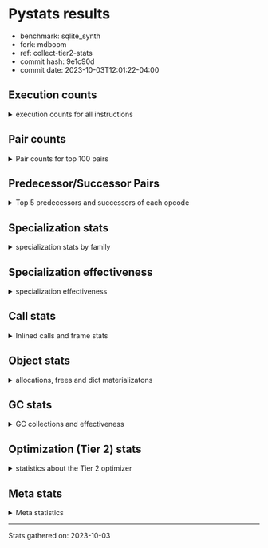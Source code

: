 
# Pystats results

- benchmark: sqlite_synth
- fork: mdboom
- ref: collect-tier2-stats
- commit hash: 9e1c90d
- commit date: 2023-10-03T12:01:22-04:00

## Execution counts

<details>
<summary> execution counts for all instructions </summary>

|Name | Count | Self | Cumulative | Miss ratio | 
|---|---:|---:|---:|---:|
| LOAD_FAST | 19,662,480 | 18.2% | 18.2% |  |
| SWAP | 5,898,240 | 5.5% | 23.6% |  |
| COPY | 5,898,240 | 5.5% | 29.1% |  |
| LOAD_GLOBAL_BUILTIN | 3,933,100 | 3.6% | 32.7% |  |
| LOAD_CONST | 3,933,060 | 3.6% | 36.4% |  |
| STORE_FAST | 3,932,920 | 3.6% | 40.0% |  |
| PUSH_NULL | 3,932,520 | 3.6% | 43.6% |  |
| POP_JUMP_IF_FALSE | 3,932,520 | 3.6% | 47.3% |  |
| LOAD_ATTR_MODULE | 3,932,380 | 3.6% | 50.9% |  |
| STORE_ATTR_INSTANCE_VALUE | 3,932,280 | 3.6% | 54.5% |  |
| LOAD_ATTR_INSTANCE_VALUE | 3,932,280 | 3.6% | 58.2% |  |
| COMPARE_OP_FLOAT | 3,932,160 | 3.6% | 61.8% |  |
| CALL_BUILTIN_O | 3,932,160 | 3.6% | 65.4% |  |
| BINARY_OP_ADD_INT | 3,932,160 | 3.6% | 69.1% |  |
| POP_TOP | 1,966,920 | 1.8% | 70.9% |  |
| LOAD_GLOBAL_MODULE | 1,966,660 | 1.8% | 72.7% |  |
| LOAD_FAST_LOAD_FAST | 1,966,660 | 1.8% | 74.5% |  |
| LOAD_ATTR_METHOD_NO_DICT | 1,966,620 | 1.8% | 76.4% |  |
| FOR_ITER | 1,966,620 | 1.8% | 78.2% |  |
| RESUME_CHECK | 1,966,500 | 1.8% | 80.0% |  |
| INTERPRETER_EXIT | 1,966,320 | 1.8% | 81.8% |  |
| CALL_METHOD_DESCRIPTOR_FAST | 1,966,320 | 1.8% | 83.6% |  |
| JUMP_BACKWARD | 1,966,300 | 1.8% | 85.5% |  |
| ENTER_EXECUTOR | 1,966,300 | 1.8% | 87.3% |  |
| RETURN_CONST | 1,966,140 | 1.8% | 89.1% |  |
| BUILD_LIST | 1,966,140 | 1.8% | 90.9% |  |
| UNPACK_SEQUENCE_TUPLE | 1,966,080 | 1.8% | 92.7% |  |
| STORE_FAST_STORE_FAST | 1,966,080 | 1.8% | 94.5% |  |
| POP_JUMP_IF_NONE | 1,966,080 | 1.8% | 96.4% |  |
| CALL_STR_1 | 1,966,080 | 1.8% | 98.2% |  |
| CALL_LEN | 1,966,080 | 1.8% | 100.0% |  |
| CALL | 720 | 0.0% | 100.0% |  |
| CALL_BUILTIN_FAST | 460 | 0.0% | 100.0% |  |
| LOAD_DEREF | 420 | 0.0% | 100.0% |  |
| LOAD_ATTR | 380 | 0.0% | 100.0% |  |
| RETURN_VALUE | 360 | 0.0% | 100.0% |  |
| FOR_ITER_TUPLE | 320 | 0.0% | 100.0% |  |
| NOP | 280 | 0.0% | 100.0% |  |
| PUSH_EXC_INFO | 240 | 0.0% | 100.0% |  |
| POP_EXCEPT | 240 | 0.0% | 100.0% |  |
| GET_ITER | 240 | 0.0% | 100.0% |  |
| CHECK_EXC_MATCH | 240 | 0.0% | 100.0% |  |
| STORE_ATTR | 180 | 0.0% | 100.0% |  |
| LOAD_GLOBAL | 180 | 0.0% | 100.0% |  |
| SET_FUNCTION_ATTRIBUTE | 120 | 0.0% | 100.0% |  |
| MAKE_FUNCTION | 120 | 0.0% | 100.0% |  |
| MAKE_CELL | 120 | 0.0% | 100.0% |  |
| COPY_FREE_VARS | 120 | 0.0% | 100.0% |  |
| CALL_METHOD_DESCRIPTOR_NOARGS | 120 | 0.0% | 100.0% |  |
| CALL_FUNCTION_EX | 120 | 0.0% | 100.0% |  |
| CALL_BUILTIN_CLASS | 120 | 0.0% | 100.0% |  |
| BUILD_TUPLE | 120 | 0.0% | 100.0% |  |
| BINARY_OP | 100 | 0.0% | 100.0% |  |
| TO_BOOL_BOOL | 60 | 0.0% | 100.0% |  |
| LIST_EXTEND | 60 | 0.0% | 100.0% |  |
| FOR_ITER_RANGE | 60 | 0.0% | 100.0% |  |
| COMPARE_OP_INT | 60 | 0.0% | 100.0% |  |
| CALL_PY_WITH_DEFAULTS | 60 | 0.0% | 100.0% |  |
| CALL_ISINSTANCE | 60 | 0.0% | 100.0% |  |
| CALL_INTRINSIC_1 | 60 | 0.0% | 100.0% |  |
| CALL_BUILTIN_FAST_WITH_KEYWORDS | 60 | 0.0% | 100.0% |  |
| BUILD_MAP | 60 | 0.0% | 100.0% |  |
| BINARY_SUBSCR_TUPLE_INT | 60 | 0.0% | 100.0% |  |
| BINARY_OP_SUBTRACT_FLOAT | 60 | 0.0% | 100.0% |  |
| BINARY_SUBSCR | 20 | 0.0% | 100.0% |  |


</details>

## Pair counts

<details>
<summary> Pair counts for top 100 pairs </summary>

|Pair | Count | Self | Cumulative | 
|---|---:|---:|---:|
| LOAD_ATTR_MODULE PUSH_NULL | 3,932,320 | 3.6% | 3.6% |
| PUSH_NULL LOAD_FAST | 3,932,280 | 3.6% | 7.3% |
| LOAD_GLOBAL_BUILTIN LOAD_FAST | 3,932,280 | 3.6% | 10.9% |
| SWAP STORE_ATTR_INSTANCE_VALUE | 3,932,160 | 3.6% | 14.5% |
| LOAD_FAST COPY | 3,932,160 | 3.6% | 18.2% |
| LOAD_FAST CALL_BUILTIN_O | 3,932,160 | 3.6% | 21.8% |
| COPY LOAD_ATTR_INSTANCE_VALUE | 3,932,160 | 3.6% | 25.5% |
| COMPARE_OP_FLOAT POP_JUMP_IF_FALSE | 3,932,160 | 3.6% | 29.1% |
| BINARY_OP_ADD_INT SWAP | 3,932,160 | 3.6% | 32.7% |
| LOAD_ATTR_METHOD_NO_DICT LOAD_CONST | 1,966,440 | 1.8% | 34.5% |
| LOAD_FAST LOAD_ATTR_METHOD_NO_DICT | 1,966,400 | 1.8% | 36.4% |
| STORE_FAST LOAD_FAST | 1,966,320 | 1.8% | 38.2% |
| LOAD_GLOBAL_MODULE LOAD_ATTR_MODULE | 1,966,280 | 1.8% | 40.0% |
| POP_TOP ENTER_EXECUTOR | 1,966,260 | 1.8% | 41.8% |
| RESUME_CHECK LOAD_FAST | 1,966,200 | 1.8% | 43.6% |
| CALL_METHOD_DESCRIPTOR_FAST POP_TOP | 1,966,200 | 1.8% | 45.4% |
| CACHE RESUME_CHECK | 1,966,200 | 1.8% | 47.3% |
| STORE_FAST LOAD_GLOBAL_MODULE | 1,966,180 | 1.8% | 49.1% |
| STORE_ATTR_INSTANCE_VALUE RETURN_CONST | 1,966,140 | 1.8% | 50.9% |
| RETURN_CONST INTERPRETER_EXIT | 1,966,140 | 1.8% | 52.7% |
| POP_JUMP_IF_FALSE LOAD_FAST | 1,966,140 | 1.8% | 54.5% |
| LOAD_ATTR_INSTANCE_VALUE LOAD_GLOBAL_BUILTIN | 1,966,120 | 1.8% | 56.4% |
| UNPACK_SEQUENCE_TUPLE STORE_FAST_STORE_FAST | 1,966,080 | 1.8% | 58.2% |
| SWAP COPY | 1,966,080 | 1.8% | 60.0% |
| STORE_FAST_STORE_FAST STORE_FAST | 1,966,080 | 1.8% | 61.8% |
| STORE_ATTR_INSTANCE_VALUE LOAD_FAST | 1,966,080 | 1.8% | 63.6% |
| POP_JUMP_IF_NONE LOAD_FAST | 1,966,080 | 1.8% | 65.4% |
| POP_JUMP_IF_FALSE JUMP_BACKWARD | 1,966,080 | 1.8% | 67.3% |
| LOAD_FAST_LOAD_FAST LOAD_GLOBAL_BUILTIN | 1,966,080 | 1.8% | 69.1% |
| LOAD_FAST SWAP | 1,966,080 | 1.8% | 70.9% |
| LOAD_FAST POP_JUMP_IF_NONE | 1,966,080 | 1.8% | 72.7% |
| LOAD_FAST COMPARE_OP_FLOAT | 1,966,080 | 1.8% | 74.5% |
| LOAD_FAST CALL_STR_1 | 1,966,080 | 1.8% | 76.4% |
| LOAD_FAST CALL_LEN | 1,966,080 | 1.8% | 78.2% |
| LOAD_CONST LOAD_FAST_LOAD_FAST | 1,966,080 | 1.8% | 80.0% |
| LOAD_CONST BINARY_OP_ADD_INT | 1,966,080 | 1.8% | 81.8% |
| LOAD_ATTR_INSTANCE_VALUE LOAD_CONST | 1,966,080 | 1.8% | 83.6% |
| JUMP_BACKWARD FOR_ITER | 1,966,080 | 1.8% | 85.4% |
| FOR_ITER UNPACK_SEQUENCE_TUPLE | 1,966,080 | 1.8% | 87.3% |
| COPY COMPARE_OP_FLOAT | 1,966,080 | 1.8% | 89.1% |
| CALL_STR_1 BUILD_LIST | 1,966,080 | 1.8% | 90.9% |
| CALL_LEN BINARY_OP_ADD_INT | 1,966,080 | 1.8% | 92.7% |
| CALL_BUILTIN_O STORE_FAST | 1,966,080 | 1.8% | 94.5% |
| CALL_BUILTIN_O LOAD_FAST | 1,966,080 | 1.8% | 96.4% |
| BUILD_LIST CALL_METHOD_DESCRIPTOR_FAST | 1,966,080 | 1.8% | 98.2% |
| ENTER_EXECUTOR LOAD_ATTR_MODULE | 1,966,020 | 1.8% | 100.0% |
| FOR_ITER FOR_ITER | 480 | 0.0% | 100.0% |
| LOAD_GLOBAL_BUILTIN LOAD_FAST_LOAD_FAST | 460 | 0.0% | 100.0% |
| LOAD_FAST_LOAD_FAST CALL_BUILTIN_FAST | 280 | 0.0% | 100.0% |
| FOR_ITER_TUPLE STORE_FAST | 280 | 0.0% | 100.0% |
| PUSH_EXC_INFO LOAD_GLOBAL_BUILTIN | 240 | 0.0% | 100.0% |
| POP_TOP POP_EXCEPT | 240 | 0.0% | 100.0% |
| POP_TOP LOAD_FAST | 240 | 0.0% | 100.0% |
| POP_JUMP_IF_FALSE POP_TOP | 240 | 0.0% | 100.0% |
| LOAD_GLOBAL_BUILTIN CHECK_EXC_MATCH | 240 | 0.0% | 100.0% |
| CHECK_EXC_MATCH POP_JUMP_IF_FALSE | 240 | 0.0% | 100.0% |
| CALL POP_TOP | 240 | 0.0% | 100.0% |
| STORE_FAST NOP | 220 | 0.0% | 100.0% |
| POP_EXCEPT JUMP_BACKWARD | 220 | 0.0% | 100.0% |
| NOP LOAD_GLOBAL_BUILTIN | 220 | 0.0% | 100.0% |
| LOAD_FAST LOAD_ATTR | 200 | 0.0% | 100.0% |
| JUMP_BACKWARD FOR_ITER_TUPLE | 200 | 0.0% | 100.0% |
| STORE_FAST LOAD_GLOBAL_BUILTIN | 180 | 0.0% | 100.0% |
| RETURN_VALUE INTERPRETER_EXIT | 180 | 0.0% | 100.0% |
| PUSH_NULL CALL | 180 | 0.0% | 100.0% |
| LOAD_CONST CALL_METHOD_DESCRIPTOR_FAST | 160 | 0.0% | 100.0% |
| LOAD_ATTR LOAD_ATTR_METHOD_NO_DICT | 160 | 0.0% | 100.0% |
| LOAD_GLOBAL_MODULE LOAD_ATTR | 140 | 0.0% | 100.0% |
| ENTER_EXECUTOR PUSH_EXC_INFO | 140 | 0.0% | 100.0% |
| RETURN_VALUE RETURN_VALUE | 120 | 0.0% | 100.0% |
| MAKE_FUNCTION SET_FUNCTION_ATTRIBUTE | 120 | 0.0% | 100.0% |
| LOAD_GLOBAL_MODULE CALL | 120 | 0.0% | 100.0% |
| LOAD_GLOBAL LOAD_GLOBAL_MODULE | 120 | 0.0% | 100.0% |
| LOAD_FAST_LOAD_FAST LOAD_FAST | 120 | 0.0% | 100.0% |
| LOAD_FAST RETURN_VALUE | 120 | 0.0% | 100.0% |
| LOAD_FAST LOAD_FAST | 120 | 0.0% | 100.0% |
| LOAD_FAST GET_ITER | 120 | 0.0% | 100.0% |
| LOAD_FAST CALL_BUILTIN_FAST | 120 | 0.0% | 100.0% |
| LOAD_FAST BUILD_TUPLE | 120 | 0.0% | 100.0% |
| LOAD_DEREF PUSH_NULL | 120 | 0.0% | 100.0% |
| LOAD_CONST MAKE_FUNCTION | 120 | 0.0% | 100.0% |
| LOAD_CONST LOAD_FAST | 120 | 0.0% | 100.0% |
| LOAD_CONST LOAD_CONST | 120 | 0.0% | 100.0% |
| GET_ITER FOR_ITER_TUPLE | 120 | 0.0% | 100.0% |
| COPY_FREE_VARS RESUME_CHECK | 120 | 0.0% | 100.0% |
| CALL_BUILTIN_FAST STORE_FAST | 120 | 0.0% | 100.0% |
| CALL_BUILTIN_FAST POP_TOP | 120 | 0.0% | 100.0% |
| CALL STORE_FAST | 120 | 0.0% | 100.0% |
| CALL CALL | 120 | 0.0% | 100.0% |
| BUILD_TUPLE LOAD_CONST | 120 | 0.0% | 100.0% |
| RESUME_CHECK LOAD_GLOBAL_MODULE | 100 | 0.0% | 100.0% |
| LOAD_FAST STORE_ATTR | 100 | 0.0% | 100.0% |
| LOAD_CONST CALL | 100 | 0.0% | 100.0% |
| CALL_BUILTIN_FAST PUSH_EXC_INFO | 100 | 0.0% | 100.0% |
| LOAD_FAST STORE_ATTR_INSTANCE_VALUE | 80 | 0.0% | 100.0% |
| LOAD_FAST LOAD_ATTR_INSTANCE_VALUE | 80 | 0.0% | 100.0% |
| LOAD_CONST LOAD_GLOBAL_MODULE | 80 | 0.0% | 100.0% |
| LOAD_ATTR_METHOD_NO_DICT CALL_METHOD_DESCRIPTOR_NOARGS | 80 | 0.0% | 100.0% |
| LOAD_ATTR PUSH_NULL | 80 | 0.0% | 100.0% |
| LOAD_ATTR LOAD_ATTR_MODULE | 80 | 0.0% | 100.0% |


</details>

## Predecessor/Successor Pairs

<details>
<summary> Top 5 predecessors and successors of each opcode </summary>

### CACHE

<details>
<summary> Successors and predecessors for CACHE </summary>

|Predecessors | Count | Percentage | 
|---|---:|---:|

|Successors | Count | Percentage | 
|---|---:|---:|
| RESUME_CHECK | 1,966,200 | 100.0% |
| MAKE_CELL | 60 | 0.0% |
| COPY_FREE_VARS | 60 | 0.0% |


</details>

### BINARY_SUBSCR

<details>
<summary> Successors and predecessors for BINARY_SUBSCR </summary>

|Predecessors | Count | Percentage | 
|---|---:|---:|
| LOAD_CONST | 20 | 100.0% |

|Successors | Count | Percentage | 
|---|---:|---:|
| BINARY_SUBSCR_TUPLE_INT | 20 | 100.0% |


</details>

### CHECK_EXC_MATCH

<details>
<summary> Successors and predecessors for CHECK_EXC_MATCH </summary>

|Predecessors | Count | Percentage | 
|---|---:|---:|
| LOAD_GLOBAL_BUILTIN | 240 | 100.0% |

|Successors | Count | Percentage | 
|---|---:|---:|
| POP_JUMP_IF_FALSE | 240 | 100.0% |


</details>

### GET_ITER

<details>
<summary> Successors and predecessors for GET_ITER </summary>

|Predecessors | Count | Percentage | 
|---|---:|---:|
| LOAD_FAST | 120 | 50.0% |
| CALL_METHOD_DESCRIPTOR_FAST | 60 | 25.0% |
| CALL_BUILTIN_CLASS | 60 | 25.0% |

|Successors | Count | Percentage | 
|---|---:|---:|
| FOR_ITER_TUPLE | 120 | 50.0% |
| FOR_ITER_RANGE | 60 | 25.0% |
| FOR_ITER | 60 | 25.0% |


</details>

### INTERPRETER_EXIT

<details>
<summary> Successors and predecessors for INTERPRETER_EXIT </summary>

|Predecessors | Count | Percentage | 
|---|---:|---:|
| RETURN_CONST | 1,966,140 | 100.0% |
| RETURN_VALUE | 180 | 0.0% |

|Successors | Count | Percentage | 
|---|---:|---:|


</details>

### MAKE_FUNCTION

<details>
<summary> Successors and predecessors for MAKE_FUNCTION </summary>

|Predecessors | Count | Percentage | 
|---|---:|---:|
| LOAD_CONST | 120 | 100.0% |

|Successors | Count | Percentage | 
|---|---:|---:|
| SET_FUNCTION_ATTRIBUTE | 120 | 100.0% |


</details>

### NOP

<details>
<summary> Successors and predecessors for NOP </summary>

|Predecessors | Count | Percentage | 
|---|---:|---:|
| STORE_FAST | 220 | 78.6% |
| POP_TOP | 60 | 21.4% |

|Successors | Count | Percentage | 
|---|---:|---:|
| LOAD_GLOBAL_BUILTIN | 220 | 78.6% |
| LOAD_DEREF | 60 | 21.4% |


</details>

### POP_EXCEPT

<details>
<summary> Successors and predecessors for POP_EXCEPT </summary>

|Predecessors | Count | Percentage | 
|---|---:|---:|
| POP_TOP | 240 | 100.0% |

|Successors | Count | Percentage | 
|---|---:|---:|
| JUMP_BACKWARD | 220 | 91.7% |
| ENTER_EXECUTOR | 20 | 8.3% |


</details>

### POP_TOP

<details>
<summary> Successors and predecessors for POP_TOP </summary>

|Predecessors | Count | Percentage | 
|---|---:|---:|
| CALL_METHOD_DESCRIPTOR_FAST | 1,966,200 | 100.0% |
| POP_JUMP_IF_FALSE | 240 | 0.0% |
| CALL | 240 | 0.0% |
| CALL_BUILTIN_FAST | 120 | 0.0% |
| CALL_METHOD_DESCRIPTOR_NOARGS | 60 | 0.0% |

|Successors | Count | Percentage | 
|---|---:|---:|
| ENTER_EXECUTOR | 1,966,260 | 100.0% |
| POP_EXCEPT | 240 | 0.0% |
| LOAD_FAST | 240 | 0.0% |
| NOP | 60 | 0.0% |
| LOAD_GLOBAL_MODULE | 40 | 0.0% |


</details>

### PUSH_EXC_INFO

<details>
<summary> Successors and predecessors for PUSH_EXC_INFO </summary>

|Predecessors | Count | Percentage | 
|---|---:|---:|
| ENTER_EXECUTOR | 140 | 58.3% |
| CALL_BUILTIN_FAST | 100 | 41.7% |

|Successors | Count | Percentage | 
|---|---:|---:|
| LOAD_GLOBAL_BUILTIN | 240 | 100.0% |


</details>

### PUSH_NULL

<details>
<summary> Successors and predecessors for PUSH_NULL </summary>

|Predecessors | Count | Percentage | 
|---|---:|---:|
| LOAD_ATTR_MODULE | 3,932,320 | 100.0% |
| LOAD_DEREF | 120 | 0.0% |
| LOAD_ATTR | 80 | 0.0% |

|Successors | Count | Percentage | 
|---|---:|---:|
| LOAD_FAST | 3,932,280 | 100.0% |
| CALL | 180 | 0.0% |
| LOAD_CONST | 60 | 0.0% |


</details>

### RETURN_VALUE

<details>
<summary> Successors and predecessors for RETURN_VALUE </summary>

|Predecessors | Count | Percentage | 
|---|---:|---:|
| RETURN_VALUE | 120 | 33.3% |
| LOAD_FAST | 120 | 33.3% |
| BINARY_OP_SUBTRACT_FLOAT | 60 | 16.7% |
| BINARY_OP | 60 | 16.7% |

|Successors | Count | Percentage | 
|---|---:|---:|
| INTERPRETER_EXIT | 180 | 50.0% |
| RETURN_VALUE | 120 | 33.3% |
| LOAD_GLOBAL | 40 | 11.1% |
| LOAD_GLOBAL_MODULE | 20 | 5.6% |


</details>

### BINARY_OP

<details>
<summary> Successors and predecessors for BINARY_OP </summary>

|Predecessors | Count | Percentage | 
|---|---:|---:|
| CALL_BUILTIN_CLASS | 60 | 60.0% |
| LOAD_FAST | 20 | 20.0% |
| BINARY_OP | 20 | 20.0% |

|Successors | Count | Percentage | 
|---|---:|---:|
| RETURN_VALUE | 60 | 60.0% |
| BINARY_OP_SUBTRACT_FLOAT | 20 | 20.0% |
| BINARY_OP | 20 | 20.0% |


</details>

### BUILD_LIST

<details>
<summary> Successors and predecessors for BUILD_LIST </summary>

|Predecessors | Count | Percentage | 
|---|---:|---:|
| CALL_STR_1 | 1,966,080 | 100.0% |
| LOAD_FAST | 60 | 0.0% |

|Successors | Count | Percentage | 
|---|---:|---:|
| CALL_METHOD_DESCRIPTOR_FAST | 1,966,080 | 100.0% |
| LOAD_DEREF | 60 | 0.0% |


</details>

### BUILD_MAP

<details>
<summary> Successors and predecessors for BUILD_MAP </summary>

|Predecessors | Count | Percentage | 
|---|---:|---:|
| LOAD_FAST_LOAD_FAST | 60 | 100.0% |

|Successors | Count | Percentage | 
|---|---:|---:|
| CALL_BUILTIN_FAST | 60 | 100.0% |


</details>

### BUILD_TUPLE

<details>
<summary> Successors and predecessors for BUILD_TUPLE </summary>

|Predecessors | Count | Percentage | 
|---|---:|---:|
| LOAD_FAST | 120 | 100.0% |

|Successors | Count | Percentage | 
|---|---:|---:|
| LOAD_CONST | 120 | 100.0% |


</details>

### CALL

<details>
<summary> Successors and predecessors for CALL </summary>

|Predecessors | Count | Percentage | 
|---|---:|---:|
| PUSH_NULL | 180 | 25.0% |
| LOAD_GLOBAL_MODULE | 120 | 16.7% |
| CALL | 120 | 16.7% |
| LOAD_CONST | 100 | 13.9% |
| LOAD_ATTR_MODULE | 60 | 8.3% |

|Successors | Count | Percentage | 
|---|---:|---:|
| POP_TOP | 240 | 33.3% |
| STORE_FAST | 120 | 16.7% |
| CALL | 120 | 16.7% |
| CALL_METHOD_DESCRIPTOR_FAST | 80 | 11.1% |
| LOAD_FAST | 60 | 8.3% |


</details>

### CALL_FUNCTION_EX

<details>
<summary> Successors and predecessors for CALL_FUNCTION_EX </summary>

|Predecessors | Count | Percentage | 
|---|---:|---:|
| LOAD_FAST | 60 | 50.0% |
| CALL_INTRINSIC_1 | 60 | 50.0% |

|Successors | Count | Percentage | 
|---|---:|---:|
| RESUME_CHECK | 60 | 50.0% |
| COPY_FREE_VARS | 60 | 50.0% |


</details>

### CALL_INTRINSIC_1

<details>
<summary> Successors and predecessors for CALL_INTRINSIC_1 </summary>

|Predecessors | Count | Percentage | 
|---|---:|---:|
| LIST_EXTEND | 60 | 100.0% |

|Successors | Count | Percentage | 
|---|---:|---:|
| CALL_FUNCTION_EX | 60 | 100.0% |


</details>

### COPY

<details>
<summary> Successors and predecessors for COPY </summary>

|Predecessors | Count | Percentage | 
|---|---:|---:|
| LOAD_FAST | 3,932,160 | 66.7% |
| SWAP | 1,966,080 | 33.3% |

|Successors | Count | Percentage | 
|---|---:|---:|
| LOAD_ATTR_INSTANCE_VALUE | 3,932,160 | 66.7% |
| COMPARE_OP_FLOAT | 1,966,080 | 33.3% |


</details>

### COPY_FREE_VARS

<details>
<summary> Successors and predecessors for COPY_FREE_VARS </summary>

|Predecessors | Count | Percentage | 
|---|---:|---:|
| CALL_FUNCTION_EX | 60 | 50.0% |
| CACHE | 60 | 50.0% |

|Successors | Count | Percentage | 
|---|---:|---:|
| RESUME_CHECK | 120 | 100.0% |


</details>

### ENTER_EXECUTOR

<details>
<summary> Successors and predecessors for ENTER_EXECUTOR </summary>

|Predecessors | Count | Percentage | 
|---|---:|---:|
| POP_TOP | 1,966,260 | 100.0% |
| POP_EXCEPT | 20 | 0.0% |
| JUMP_BACKWARD | 20 | 0.0% |

|Successors | Count | Percentage | 
|---|---:|---:|
| LOAD_ATTR_MODULE | 1,966,020 | 100.0% |
| PUSH_EXC_INFO | 140 | 0.0% |
| LOAD_FAST | 80 | 0.0% |
| LOAD_FAST_LOAD_FAST | 60 | 0.0% |


</details>

### FOR_ITER

<details>
<summary> Successors and predecessors for FOR_ITER </summary>

|Predecessors | Count | Percentage | 
|---|---:|---:|
| JUMP_BACKWARD | 1,966,080 | 100.0% |
| FOR_ITER | 480 | 0.0% |
| GET_ITER | 60 | 0.0% |

|Successors | Count | Percentage | 
|---|---:|---:|
| UNPACK_SEQUENCE_TUPLE | 1,966,080 | 100.0% |
| FOR_ITER | 480 | 0.0% |
| LOAD_FAST | 60 | 0.0% |


</details>

### JUMP_BACKWARD

<details>
<summary> Successors and predecessors for JUMP_BACKWARD </summary>

|Predecessors | Count | Percentage | 
|---|---:|---:|
| POP_JUMP_IF_FALSE | 1,966,080 | 100.0% |
| POP_EXCEPT | 220 | 0.0% |

|Successors | Count | Percentage | 
|---|---:|---:|
| FOR_ITER | 1,966,080 | 100.0% |
| FOR_ITER_TUPLE | 200 | 0.0% |
| ENTER_EXECUTOR | 20 | 0.0% |


</details>

### LIST_EXTEND

<details>
<summary> Successors and predecessors for LIST_EXTEND </summary>

|Predecessors | Count | Percentage | 
|---|---:|---:|
| LOAD_DEREF | 60 | 100.0% |

|Successors | Count | Percentage | 
|---|---:|---:|
| CALL_INTRINSIC_1 | 60 | 100.0% |


</details>

### LOAD_ATTR

<details>
<summary> Successors and predecessors for LOAD_ATTR </summary>

|Predecessors | Count | Percentage | 
|---|---:|---:|
| LOAD_FAST | 200 | 52.6% |
| LOAD_GLOBAL_MODULE | 140 | 36.8% |
| LOAD_GLOBAL | 20 | 5.3% |
| LOAD_ATTR | 20 | 5.3% |

|Successors | Count | Percentage | 
|---|---:|---:|
| LOAD_ATTR_METHOD_NO_DICT | 160 | 42.1% |
| PUSH_NULL | 80 | 21.1% |
| LOAD_ATTR_MODULE | 80 | 21.1% |
| LOAD_ATTR_INSTANCE_VALUE | 40 | 10.5% |
| LOAD_ATTR | 20 | 5.3% |


</details>

### LOAD_CONST

<details>
<summary> Successors and predecessors for LOAD_CONST </summary>

|Predecessors | Count | Percentage | 
|---|---:|---:|
| LOAD_ATTR_METHOD_NO_DICT | 1,966,440 | 50.0% |
| LOAD_ATTR_INSTANCE_VALUE | 1,966,080 | 50.0% |
| LOAD_CONST | 120 | 0.0% |
| BUILD_TUPLE | 120 | 0.0% |
| STORE_ATTR_INSTANCE_VALUE | 60 | 0.0% |

|Successors | Count | Percentage | 
|---|---:|---:|
| LOAD_FAST_LOAD_FAST | 1,966,080 | 50.0% |
| BINARY_OP_ADD_INT | 1,966,080 | 50.0% |
| CALL_METHOD_DESCRIPTOR_FAST | 160 | 0.0% |
| MAKE_FUNCTION | 120 | 0.0% |
| LOAD_FAST | 120 | 0.0% |


</details>

### LOAD_DEREF

<details>
<summary> Successors and predecessors for LOAD_DEREF </summary>

|Predecessors | Count | Percentage | 
|---|---:|---:|
| RESUME_CHECK | 60 | 14.3% |
| POP_JUMP_IF_FALSE | 60 | 14.3% |
| NOP | 60 | 14.3% |
| LOAD_GLOBAL_BUILTIN | 60 | 14.3% |
| LOAD_FAST | 60 | 14.3% |

|Successors | Count | Percentage | 
|---|---:|---:|
| PUSH_NULL | 120 | 28.6% |
| LOAD_GLOBAL_MODULE | 60 | 14.3% |
| LOAD_GLOBAL_BUILTIN | 60 | 14.3% |
| LOAD_DEREF | 60 | 14.3% |
| LOAD_CONST | 60 | 14.3% |


</details>

### LOAD_FAST

<details>
<summary> Successors and predecessors for LOAD_FAST </summary>

|Predecessors | Count | Percentage | 
|---|---:|---:|
| PUSH_NULL | 3,932,280 | 20.0% |
| LOAD_GLOBAL_BUILTIN | 3,932,280 | 20.0% |
| STORE_FAST | 1,966,320 | 10.0% |
| RESUME_CHECK | 1,966,200 | 10.0% |
| POP_JUMP_IF_FALSE | 1,966,140 | 10.0% |

|Successors | Count | Percentage | 
|---|---:|---:|
| COPY | 3,932,160 | 20.0% |
| CALL_BUILTIN_O | 3,932,160 | 20.0% |
| LOAD_ATTR_METHOD_NO_DICT | 1,966,400 | 10.0% |
| SWAP | 1,966,080 | 10.0% |
| POP_JUMP_IF_NONE | 1,966,080 | 10.0% |


</details>

### LOAD_FAST_LOAD_FAST

<details>
<summary> Successors and predecessors for LOAD_FAST_LOAD_FAST </summary>

|Predecessors | Count | Percentage | 
|---|---:|---:|
| LOAD_CONST | 1,966,080 | 100.0% |
| LOAD_GLOBAL_BUILTIN | 460 | 0.0% |
| LOAD_GLOBAL_MODULE | 60 | 0.0% |
| ENTER_EXECUTOR | 60 | 0.0% |

|Successors | Count | Percentage | 
|---|---:|---:|
| LOAD_GLOBAL_BUILTIN | 1,966,080 | 100.0% |
| CALL_BUILTIN_FAST | 280 | 0.0% |
| LOAD_FAST | 120 | 0.0% |
| STORE_ATTR | 60 | 0.0% |
| CALL_PY_WITH_DEFAULTS | 60 | 0.0% |


</details>

### LOAD_GLOBAL

<details>
<summary> Successors and predecessors for LOAD_GLOBAL </summary>

|Predecessors | Count | Percentage | 
|---|---:|---:|
| RETURN_VALUE | 40 | 22.2% |
| POP_TOP | 40 | 22.2% |
| LOAD_CONST | 40 | 22.2% |
| STORE_FAST | 20 | 11.1% |
| RESUME_CHECK | 20 | 11.1% |

|Successors | Count | Percentage | 
|---|---:|---:|
| LOAD_GLOBAL_MODULE | 120 | 66.7% |
| LOAD_GLOBAL_BUILTIN | 40 | 22.2% |
| LOAD_ATTR | 20 | 11.1% |


</details>

### MAKE_CELL

<details>
<summary> Successors and predecessors for MAKE_CELL </summary>

|Predecessors | Count | Percentage | 
|---|---:|---:|
| MAKE_CELL | 60 | 50.0% |
| CACHE | 60 | 50.0% |

|Successors | Count | Percentage | 
|---|---:|---:|
| RESUME_CHECK | 60 | 50.0% |
| MAKE_CELL | 60 | 50.0% |


</details>

### POP_JUMP_IF_FALSE

<details>
<summary> Successors and predecessors for POP_JUMP_IF_FALSE </summary>

|Predecessors | Count | Percentage | 
|---|---:|---:|
| COMPARE_OP_FLOAT | 3,932,160 | 100.0% |
| CHECK_EXC_MATCH | 240 | 0.0% |
| TO_BOOL_BOOL | 60 | 0.0% |
| COMPARE_OP_INT | 60 | 0.0% |

|Successors | Count | Percentage | 
|---|---:|---:|
| LOAD_FAST | 1,966,140 | 50.0% |
| JUMP_BACKWARD | 1,966,080 | 50.0% |
| POP_TOP | 240 | 0.0% |
| LOAD_DEREF | 60 | 0.0% |


</details>

### POP_JUMP_IF_NONE

<details>
<summary> Successors and predecessors for POP_JUMP_IF_NONE </summary>

|Predecessors | Count | Percentage | 
|---|---:|---:|
| LOAD_FAST | 1,966,080 | 100.0% |

|Successors | Count | Percentage | 
|---|---:|---:|
| LOAD_FAST | 1,966,080 | 100.0% |


</details>

### RETURN_CONST

<details>
<summary> Successors and predecessors for RETURN_CONST </summary>

|Predecessors | Count | Percentage | 
|---|---:|---:|
| STORE_ATTR_INSTANCE_VALUE | 1,966,140 | 100.0% |

|Successors | Count | Percentage | 
|---|---:|---:|
| INTERPRETER_EXIT | 1,966,140 | 100.0% |


</details>

### SET_FUNCTION_ATTRIBUTE

<details>
<summary> Successors and predecessors for SET_FUNCTION_ATTRIBUTE </summary>

|Predecessors | Count | Percentage | 
|---|---:|---:|
| MAKE_FUNCTION | 120 | 100.0% |

|Successors | Count | Percentage | 
|---|---:|---:|
| STORE_FAST | 60 | 50.0% |
| LOAD_FAST | 60 | 50.0% |


</details>

### STORE_ATTR

<details>
<summary> Successors and predecessors for STORE_ATTR </summary>

|Predecessors | Count | Percentage | 
|---|---:|---:|
| LOAD_FAST | 100 | 55.6% |
| LOAD_FAST_LOAD_FAST | 60 | 33.3% |
| STORE_ATTR | 20 | 11.1% |

|Successors | Count | Percentage | 
|---|---:|---:|
| LOAD_GLOBAL_MODULE | 60 | 33.3% |
| LOAD_FAST | 60 | 33.3% |
| STORE_ATTR_INSTANCE_VALUE | 40 | 22.2% |
| STORE_ATTR | 20 | 11.1% |


</details>

### STORE_FAST

<details>
<summary> Successors and predecessors for STORE_FAST </summary>

|Predecessors | Count | Percentage | 
|---|---:|---:|
| STORE_FAST_STORE_FAST | 1,966,080 | 50.0% |
| CALL_BUILTIN_O | 1,966,080 | 50.0% |
| FOR_ITER_TUPLE | 280 | 0.0% |
| CALL_BUILTIN_FAST | 120 | 0.0% |
| CALL | 120 | 0.0% |

|Successors | Count | Percentage | 
|---|---:|---:|
| LOAD_FAST | 1,966,320 | 50.0% |
| LOAD_GLOBAL_MODULE | 1,966,180 | 50.0% |
| NOP | 220 | 0.0% |
| LOAD_GLOBAL_BUILTIN | 180 | 0.0% |
| LOAD_GLOBAL | 20 | 0.0% |


</details>

### STORE_FAST_STORE_FAST

<details>
<summary> Successors and predecessors for STORE_FAST_STORE_FAST </summary>

|Predecessors | Count | Percentage | 
|---|---:|---:|
| UNPACK_SEQUENCE_TUPLE | 1,966,080 | 100.0% |

|Successors | Count | Percentage | 
|---|---:|---:|
| STORE_FAST | 1,966,080 | 100.0% |


</details>

### SWAP

<details>
<summary> Successors and predecessors for SWAP </summary>

|Predecessors | Count | Percentage | 
|---|---:|---:|
| BINARY_OP_ADD_INT | 3,932,160 | 66.7% |
| LOAD_FAST | 1,966,080 | 33.3% |

|Successors | Count | Percentage | 
|---|---:|---:|
| STORE_ATTR_INSTANCE_VALUE | 3,932,160 | 66.7% |
| COPY | 1,966,080 | 33.3% |


</details>

### BINARY_OP_ADD_INT

<details>
<summary> Successors and predecessors for BINARY_OP_ADD_INT </summary>

|Predecessors | Count | Percentage | 
|---|---:|---:|
| LOAD_CONST | 1,966,080 | 50.0% |
| CALL_LEN | 1,966,080 | 50.0% |

|Successors | Count | Percentage | 
|---|---:|---:|
| SWAP | 3,932,160 | 100.0% |


</details>

### BINARY_OP_SUBTRACT_FLOAT

<details>
<summary> Successors and predecessors for BINARY_OP_SUBTRACT_FLOAT </summary>

|Predecessors | Count | Percentage | 
|---|---:|---:|
| LOAD_FAST | 40 | 66.7% |
| BINARY_OP | 20 | 33.3% |

|Successors | Count | Percentage | 
|---|---:|---:|
| RETURN_VALUE | 60 | 100.0% |


</details>

### BINARY_SUBSCR_TUPLE_INT

<details>
<summary> Successors and predecessors for BINARY_SUBSCR_TUPLE_INT </summary>

|Predecessors | Count | Percentage | 
|---|---:|---:|
| LOAD_CONST | 40 | 66.7% |
| BINARY_SUBSCR | 20 | 33.3% |

|Successors | Count | Percentage | 
|---|---:|---:|
| POP_TOP | 60 | 100.0% |


</details>

### CALL_BUILTIN_CLASS

<details>
<summary> Successors and predecessors for CALL_BUILTIN_CLASS </summary>

|Predecessors | Count | Percentage | 
|---|---:|---:|
| LOAD_FAST | 40 | 33.3% |
| LOAD_ATTR_INSTANCE_VALUE | 40 | 33.3% |
| CALL | 40 | 33.3% |

|Successors | Count | Percentage | 
|---|---:|---:|
| GET_ITER | 60 | 50.0% |
| BINARY_OP | 60 | 50.0% |


</details>

### CALL_BUILTIN_FAST

<details>
<summary> Successors and predecessors for CALL_BUILTIN_FAST </summary>

|Predecessors | Count | Percentage | 
|---|---:|---:|
| LOAD_FAST_LOAD_FAST | 280 | 60.9% |
| LOAD_FAST | 120 | 26.1% |
| BUILD_MAP | 60 | 13.0% |

|Successors | Count | Percentage | 
|---|---:|---:|
| STORE_FAST | 120 | 26.1% |
| POP_TOP | 120 | 26.1% |
| PUSH_EXC_INFO | 100 | 21.7% |
| LOAD_ATTR_METHOD_NO_DICT | 60 | 13.0% |
| CALL | 60 | 13.0% |


</details>

### CALL_BUILTIN_FAST_WITH_KEYWORDS

<details>
<summary> Successors and predecessors for CALL_BUILTIN_FAST_WITH_KEYWORDS </summary>

|Predecessors | Count | Percentage | 
|---|---:|---:|
| LOAD_CONST | 40 | 66.7% |
| CALL | 20 | 33.3% |

|Successors | Count | Percentage | 
|---|---:|---:|
| STORE_FAST | 60 | 100.0% |


</details>

### CALL_BUILTIN_O

<details>
<summary> Successors and predecessors for CALL_BUILTIN_O </summary>

|Predecessors | Count | Percentage | 
|---|---:|---:|
| LOAD_FAST | 3,932,160 | 100.0% |

|Successors | Count | Percentage | 
|---|---:|---:|
| STORE_FAST | 1,966,080 | 50.0% |
| LOAD_FAST | 1,966,080 | 50.0% |


</details>

### CALL_ISINSTANCE

<details>
<summary> Successors and predecessors for CALL_ISINSTANCE </summary>

|Predecessors | Count | Percentage | 
|---|---:|---:|
| LOAD_GLOBAL_BUILTIN | 60 | 100.0% |

|Successors | Count | Percentage | 
|---|---:|---:|
| TO_BOOL_BOOL | 60 | 100.0% |


</details>

### CALL_LEN

<details>
<summary> Successors and predecessors for CALL_LEN </summary>

|Predecessors | Count | Percentage | 
|---|---:|---:|
| LOAD_FAST | 1,966,080 | 100.0% |

|Successors | Count | Percentage | 
|---|---:|---:|
| BINARY_OP_ADD_INT | 1,966,080 | 100.0% |


</details>

### CALL_METHOD_DESCRIPTOR_FAST

<details>
<summary> Successors and predecessors for CALL_METHOD_DESCRIPTOR_FAST </summary>

|Predecessors | Count | Percentage | 
|---|---:|---:|
| BUILD_LIST | 1,966,080 | 100.0% |
| LOAD_CONST | 160 | 0.0% |
| CALL | 80 | 0.0% |

|Successors | Count | Percentage | 
|---|---:|---:|
| POP_TOP | 1,966,200 | 100.0% |
| STORE_FAST | 60 | 0.0% |
| GET_ITER | 60 | 0.0% |


</details>

### CALL_METHOD_DESCRIPTOR_NOARGS

<details>
<summary> Successors and predecessors for CALL_METHOD_DESCRIPTOR_NOARGS </summary>

|Predecessors | Count | Percentage | 
|---|---:|---:|
| LOAD_ATTR_METHOD_NO_DICT | 80 | 66.7% |
| CALL | 40 | 33.3% |

|Successors | Count | Percentage | 
|---|---:|---:|
| POP_TOP | 60 | 50.0% |
| LOAD_CONST | 60 | 50.0% |


</details>

### CALL_PY_WITH_DEFAULTS

<details>
<summary> Successors and predecessors for CALL_PY_WITH_DEFAULTS </summary>

|Predecessors | Count | Percentage | 
|---|---:|---:|
| LOAD_FAST_LOAD_FAST | 60 | 100.0% |

|Successors | Count | Percentage | 
|---|---:|---:|
| RESUME_CHECK | 60 | 100.0% |


</details>

### CALL_STR_1

<details>
<summary> Successors and predecessors for CALL_STR_1 </summary>

|Predecessors | Count | Percentage | 
|---|---:|---:|
| LOAD_FAST | 1,966,080 | 100.0% |

|Successors | Count | Percentage | 
|---|---:|---:|
| BUILD_LIST | 1,966,080 | 100.0% |


</details>

### COMPARE_OP_FLOAT

<details>
<summary> Successors and predecessors for COMPARE_OP_FLOAT </summary>

|Predecessors | Count | Percentage | 
|---|---:|---:|
| LOAD_FAST | 1,966,080 | 50.0% |
| COPY | 1,966,080 | 50.0% |

|Successors | Count | Percentage | 
|---|---:|---:|
| POP_JUMP_IF_FALSE | 3,932,160 | 100.0% |


</details>

### COMPARE_OP_INT

<details>
<summary> Successors and predecessors for COMPARE_OP_INT </summary>

|Predecessors | Count | Percentage | 
|---|---:|---:|
| LOAD_CONST | 60 | 100.0% |

|Successors | Count | Percentage | 
|---|---:|---:|
| POP_JUMP_IF_FALSE | 60 | 100.0% |


</details>

### FOR_ITER_RANGE

<details>
<summary> Successors and predecessors for FOR_ITER_RANGE </summary>

|Predecessors | Count | Percentage | 
|---|---:|---:|
| GET_ITER | 60 | 100.0% |

|Successors | Count | Percentage | 
|---|---:|---:|
| STORE_FAST | 60 | 100.0% |


</details>

### FOR_ITER_TUPLE

<details>
<summary> Successors and predecessors for FOR_ITER_TUPLE </summary>

|Predecessors | Count | Percentage | 
|---|---:|---:|
| JUMP_BACKWARD | 200 | 62.5% |
| GET_ITER | 120 | 37.5% |

|Successors | Count | Percentage | 
|---|---:|---:|
| STORE_FAST | 280 | 87.5% |
| LOAD_FAST | 40 | 12.5% |


</details>

### LOAD_ATTR_INSTANCE_VALUE

<details>
<summary> Successors and predecessors for LOAD_ATTR_INSTANCE_VALUE </summary>

|Predecessors | Count | Percentage | 
|---|---:|---:|
| COPY | 3,932,160 | 100.0% |
| LOAD_FAST | 80 | 0.0% |
| LOAD_ATTR | 40 | 0.0% |

|Successors | Count | Percentage | 
|---|---:|---:|
| LOAD_GLOBAL_BUILTIN | 1,966,120 | 50.0% |
| LOAD_CONST | 1,966,080 | 50.0% |
| CALL_BUILTIN_CLASS | 40 | 0.0% |
| LOAD_GLOBAL | 20 | 0.0% |
| CALL | 20 | 0.0% |


</details>

### LOAD_ATTR_METHOD_NO_DICT

<details>
<summary> Successors and predecessors for LOAD_ATTR_METHOD_NO_DICT </summary>

|Predecessors | Count | Percentage | 
|---|---:|---:|
| LOAD_FAST | 1,966,400 | 100.0% |
| LOAD_ATTR | 160 | 0.0% |
| CALL_BUILTIN_FAST | 60 | 0.0% |

|Successors | Count | Percentage | 
|---|---:|---:|
| LOAD_CONST | 1,966,440 | 100.0% |
| CALL_METHOD_DESCRIPTOR_NOARGS | 80 | 0.0% |
| LOAD_GLOBAL_BUILTIN | 60 | 0.0% |
| CALL | 40 | 0.0% |


</details>

### LOAD_ATTR_MODULE

<details>
<summary> Successors and predecessors for LOAD_ATTR_MODULE </summary>

|Predecessors | Count | Percentage | 
|---|---:|---:|
| LOAD_GLOBAL_MODULE | 1,966,280 | 50.0% |
| ENTER_EXECUTOR | 1,966,020 | 50.0% |
| LOAD_ATTR | 80 | 0.0% |

|Successors | Count | Percentage | 
|---|---:|---:|
| PUSH_NULL | 3,932,320 | 100.0% |
| CALL | 60 | 0.0% |


</details>

### LOAD_GLOBAL_BUILTIN

<details>
<summary> Successors and predecessors for LOAD_GLOBAL_BUILTIN </summary>

|Predecessors | Count | Percentage | 
|---|---:|---:|
| LOAD_ATTR_INSTANCE_VALUE | 1,966,120 | 50.0% |
| LOAD_FAST_LOAD_FAST | 1,966,080 | 50.0% |
| PUSH_EXC_INFO | 240 | 0.0% |
| NOP | 220 | 0.0% |
| STORE_FAST | 180 | 0.0% |

|Successors | Count | Percentage | 
|---|---:|---:|
| LOAD_FAST | 3,932,280 | 100.0% |
| LOAD_FAST_LOAD_FAST | 460 | 0.0% |
| CHECK_EXC_MATCH | 240 | 0.0% |
| LOAD_DEREF | 60 | 0.0% |
| CALL_ISINSTANCE | 60 | 0.0% |


</details>

### LOAD_GLOBAL_MODULE

<details>
<summary> Successors and predecessors for LOAD_GLOBAL_MODULE </summary>

|Predecessors | Count | Percentage | 
|---|---:|---:|
| STORE_FAST | 1,966,180 | 100.0% |
| LOAD_GLOBAL | 120 | 0.0% |
| RESUME_CHECK | 100 | 0.0% |
| LOAD_CONST | 80 | 0.0% |
| STORE_ATTR | 60 | 0.0% |

|Successors | Count | Percentage | 
|---|---:|---:|
| LOAD_ATTR_MODULE | 1,966,280 | 100.0% |
| LOAD_ATTR | 140 | 0.0% |
| CALL | 120 | 0.0% |
| LOAD_FAST_LOAD_FAST | 60 | 0.0% |
| LOAD_FAST | 60 | 0.0% |


</details>

### RESUME_CHECK

<details>
<summary> Successors and predecessors for RESUME_CHECK </summary>

|Predecessors | Count | Percentage | 
|---|---:|---:|
| CACHE | 1,966,200 | 100.0% |
| COPY_FREE_VARS | 120 | 0.0% |
| MAKE_CELL | 60 | 0.0% |
| CALL_PY_WITH_DEFAULTS | 60 | 0.0% |
| CALL_FUNCTION_EX | 60 | 0.0% |

|Successors | Count | Percentage | 
|---|---:|---:|
| LOAD_FAST | 1,966,200 | 100.0% |
| LOAD_GLOBAL_MODULE | 100 | 0.0% |
| LOAD_GLOBAL_BUILTIN | 60 | 0.0% |
| LOAD_DEREF | 60 | 0.0% |
| LOAD_CONST | 60 | 0.0% |


</details>

### STORE_ATTR_INSTANCE_VALUE

<details>
<summary> Successors and predecessors for STORE_ATTR_INSTANCE_VALUE </summary>

|Predecessors | Count | Percentage | 
|---|---:|---:|
| SWAP | 3,932,160 | 100.0% |
| LOAD_FAST | 80 | 0.0% |
| STORE_ATTR | 40 | 0.0% |

|Successors | Count | Percentage | 
|---|---:|---:|
| RETURN_CONST | 1,966,140 | 50.0% |
| LOAD_FAST | 1,966,080 | 50.0% |
| LOAD_CONST | 60 | 0.0% |


</details>

### TO_BOOL_BOOL

<details>
<summary> Successors and predecessors for TO_BOOL_BOOL </summary>

|Predecessors | Count | Percentage | 
|---|---:|---:|
| CALL_ISINSTANCE | 60 | 100.0% |

|Successors | Count | Percentage | 
|---|---:|---:|
| POP_JUMP_IF_FALSE | 60 | 100.0% |


</details>

### UNPACK_SEQUENCE_TUPLE

<details>
<summary> Successors and predecessors for UNPACK_SEQUENCE_TUPLE </summary>

|Predecessors | Count | Percentage | 
|---|---:|---:|
| FOR_ITER | 1,966,080 | 100.0% |

|Successors | Count | Percentage | 
|---|---:|---:|
| STORE_FAST_STORE_FAST | 1,966,080 | 100.0% |


</details>


</details>

## Specialization stats

<details>
<summary> specialization stats by family </summary>

### BINARY_SUBSCR

<details>
<summary> specialization stats for BINARY_SUBSCR family </summary>

|Kind | Count | Ratio | 
|---|---|---|
|          hit |           60 | 75.0% |

#### Specialization attempts

| | Count | Ratio | 
|---|---:|---:|
| Success | 20 | 100.0% |
| Failure | 0 | 0.0% |

|Failure kind | Count | Ratio | 
|---|---:|---:|


</details>

### TO_BOOL

<details>
<summary> specialization stats for TO_BOOL family </summary>

|Kind | Count | Ratio | 
|---|---|---|
|          hit |           60 | 100.0% |


</details>

### BINARY_OP

<details>
<summary> specialization stats for BINARY_OP family </summary>

|Kind | Count | Ratio | 
|---|---|---|
| specialization.deferred |           60 | 0.0% |
|          hit |      3932220 | 100.0% |

#### Specialization attempts

| | Count | Ratio | 
|---|---:|---:|
| Success | 20 | 50.0% |
| Failure | 20 | 50.0% |

|Failure kind | Count | Ratio | 
|---|---:|---:|
| true divide different types | 20 | 100.0% |


</details>

### CALL

<details>
<summary> specialization stats for CALL family </summary>

|Kind | Count | Ratio | 
|---|---|---|
| specialization.deferred |          420 | 0.0% |
|          hit |      9831520 | 100.0% |

#### Specialization attempts

| | Count | Ratio | 
|---|---:|---:|
| Success | 180 | 60.0% |
| Failure | 120 | 40.0% |

|Failure kind | Count | Ratio | 
|---|---:|---:|
| cfunc noargs | 60 | 50.0% |
| meth descr method fastcall keywords | 40 | 33.3% |
| class no vectorcall | 20 | 16.7% |


</details>

### COMPARE_OP

<details>
<summary> specialization stats for COMPARE_OP family </summary>

|Kind | Count | Ratio | 
|---|---|---|
|          hit |      3932220 | 100.0% |


</details>

### FOR_ITER

<details>
<summary> specialization stats for FOR_ITER family </summary>

|Kind | Count | Ratio | 
|---|---|---|
| specialization.deferred |      1966140 | 100.0% |
|          hit |          380 | 0.0% |

#### Specialization attempts

| | Count | Ratio | 
|---|---:|---:|
| Success | 0 | 0.0% |
| Failure | 480 | 100.0% |

|Failure kind | Count | Ratio | 
|---|---:|---:|
| other | 480 | 100.0% |


</details>

### JUMP_BACKWARD

<details>
<summary> specialization stats for JUMP_BACKWARD family </summary>

|Kind | Count | Ratio | 
|---|---|---|


</details>

### LOAD_ATTR

<details>
<summary> specialization stats for LOAD_ATTR family </summary>

|Kind | Count | Ratio | 
|---|---|---|
| specialization.deferred |           80 | 0.0% |
|          hit |      9831280 | 100.0% |

#### Specialization attempts

| | Count | Ratio | 
|---|---:|---:|
| Success | 280 | 93.3% |
| Failure | 20 | 6.7% |

|Failure kind | Count | Ratio | 
|---|---:|---:|
| module attr not found | 20 | 100.0% |


</details>

### LOAD_GLOBAL

<details>
<summary> specialization stats for LOAD_GLOBAL family </summary>

|Kind | Count | Ratio | 
|---|---|---|
| specialization.deferred |           20 | 0.0% |
|          hit |      5899760 | 100.0% |

#### Specialization attempts

| | Count | Ratio | 
|---|---:|---:|
| Success | 160 | 100.0% |
| Failure | 0 | 0.0% |

|Failure kind | Count | Ratio | 
|---|---:|---:|


</details>

### POP_JUMP_IF_FALSE

<details>
<summary> specialization stats for POP_JUMP_IF_FALSE family </summary>

|Kind | Count | Ratio | 
|---|---|---|


</details>

### POP_JUMP_IF_NONE

<details>
<summary> specialization stats for POP_JUMP_IF_NONE family </summary>

|Kind | Count | Ratio | 
|---|---|---|


</details>

### STORE_ATTR

<details>
<summary> specialization stats for STORE_ATTR family </summary>

|Kind | Count | Ratio | 
|---|---|---|
| specialization.deferred |          120 | 0.0% |
|          hit |      3932280 | 100.0% |

#### Specialization attempts

| | Count | Ratio | 
|---|---:|---:|
| Success | 40 | 66.7% |
| Failure | 20 | 33.3% |

|Failure kind | Count | Ratio | 
|---|---:|---:|
| not managed dict | 20 | 100.0% |


</details>

### UNPACK_SEQUENCE

<details>
<summary> specialization stats for UNPACK_SEQUENCE family </summary>

|Kind | Count | Ratio | 
|---|---|---|
|          hit |      1966080 | 100.0% |


</details>


</details>

## Specialization effectiveness

<details>
<summary> specialization effectiveness </summary>

|Instructions | Count | Ratio | 
|---|---:|---:|
| Basic | 57,024,940 | 52.7% |
| Not specialized | 9,833,100 | 9.1% |
| Specialized | 41,292,360 | 38.2% |

### Deferred by instruction

<details>
<summary> deferred by instruction </summary>

|Name | Count | Ratio | 
|---|---:|---:|
| FOR_ITER | 1,966,140 | 100.0% |
| CALL | 420 | 0.0% |
| STORE_ATTR | 120 | 0.0% |
| LOAD_ATTR | 80 | 0.0% |
| BINARY_OP | 60 | 0.0% |
| LOAD_GLOBAL | 20 | 0.0% |
| UNPACK_SEQUENCE_TUPLE | 0 | 0.0% |
| UNPACK_SEQUENCE | 0 | 0.0% |
| TO_BOOL_BOOL | 0 | 0.0% |
| TO_BOOL | 0 | 0.0% |


</details>


</details>

## Call stats

<details>
<summary> Inlined calls and frame stats </summary>

| | Count | Ratio | 
|---|---:|---:|
| Calls to PyEval_EvalDefault | 1,966,320 | 100.0% |
| Calls to Python functions inlined | 180 | 0.0% |
| Calls via PyEval_EvalFrame (total) | 1,966,320 | 100.0% |
| Calls via PyEval_EvalFrame (vector) | 1,966,320 | 100.0% |
| Calls via PyEval_EvalFrame (generator) | 0 | 0.0% |
| Calls via PyEval_EvalFrame (legacy) | 0 | 0.0% |
| Calls via PyEval_EvalFrame (function vectorcall) | 1,966,320 | 100.0% |
| Calls via PyEval_EvalFrame (build class) | 0 | 0.0% |
| Calls via PyEval_EvalFrame (slot) | 0 | 0.0% |
| Calls via PyEval_EvalFrame (function ex) | 120 | 0.0% |
| Calls via PyEval_EvalFrame (api) | 0 | 0.0% |
| Calls via PyEval_EvalFrame (method) | 60 | 0.0% |
| Frames pushed | 1,966,500 | 100.0% |
| Frame objects created | 60 | 0.0% |


</details>

## Object stats

<details>
<summary> allocations, frees and dict materializatons </summary>

| | Count | Ratio | 
|---|---:|---:|
| Allocations from freelist | 29,503,420 | 51.8% |
| Frees to freelist | 29,503,440 |  |
| Allocations | 27,443,980 | 48.2% |
| Allocations to 512 bytes | 27,443,960 | 48.2% |
| Allocations to 4 kbytes | 20 | 0.0% |
| Allocations over 4 kbytes | 0 | 0.0% |
| Frees | 29,420,040 |  |
| New values | 60 |  |
| Interpreter increfs | 60,853,600 | 62.0% |
| Interpreter decrefs | 70,677,760 | 46.1% |
| Increfs | 37,358,980 | 38.0% |
| Decrefs | 82,515,700 | 53.9% |
| Materialize dict (on request) | 0 | 0.0% |
| Materialize dict (new key) | 0 | 0.0% |
| Materialize dict (too big) | 0 | 0.0% |
| Materialize dict (str subclass) | 0 | 0.0% |
| Dematerialize dict | 0 | 0.0% |
| Method cache hits | 1,967,020 |  |
| Method cache misses | 0 |  |
| Method cache collisions | 0 |  |
| Method cache dunder hits | 720 |  |
| Method cache dunder misses | 0 |  |


</details>

## GC stats

<details>
<summary> GC collections and effectiveness </summary>

|Generation | Collections | Objects collected | Object visits | 
|---:|---:|---:|---:|
| 0 | 0 | 0 | 0 |
| 1 | 0 | 0 | 0 |
| 2 | 0 | 0 | 0 |


</details>

## Optimization (Tier 2) stats

<details>
<summary> statistics about the Tier 2 optimizer </summary>

### Overall stats

<details>
<summary> overall stats </summary>

| | Count | Ratio | 
|---|---:|---:|
| Optimization attempts | 115,680 |  |
| Traces created | 20 | 0.0% |
| Traces executed | 1,966,300 |  |
| Uops executed | 21,629,160 | 10 |
| Trace stack overflow | 0 |  |
| Trace stack underflow | 0 |  |
| Trace too long | 0 |  |
| Inner loop found | 0 |  |
| Recursive call | 0 |  |


</details>

**Trace length histogram**

|Range | Count | Ratio | 
|---|---:|---:|
| <= 1 | 0 | 0.0% |
| <= 2 | 0 | 0.0% |
| <= 4 | 0 | 0.0% |
| <= 8 | 0 | 0.0% |
| <= 16 | 0 | 0.0% |
| <= 32 | 0 | 0.0% |
| <= 64 | 20 | 100.0% |

**Optimized trace length histogram**

|Range | Count | Ratio | 
|---|---:|---:|
| <= 1 | 0 | 0.0% |
| <= 2 | 0 | 0.0% |
| <= 4 | 0 | 0.0% |
| <= 8 | 0 | 0.0% |
| <= 16 | 0 | 0.0% |
| <= 32 | 20 | 100.0% |

**Trace run length histogram**

|Range | Count | Ratio | 
|---|---:|---:|
| <= 1 | 0 | 0.0% |
| <= 2 | 0 | 0.0% |
| <= 4 | 0 | 0.0% |
| <= 8 | 140 | 0.0% |
| <= 16 | 1,966,160 | 100.0% |

### Uop stats

<details>
<summary> uop stats </summary>

|Uop | Count | Self | Cumulative | 
|---|---:|---:|---:|
| _SET_IP | 5,898,760 | 27.3% | 27.3% |
| _POP_JUMP_IF_TRUE | 1,966,300 | 9.1% | 36.4% |
| _GUARD_GLOBALS_VERSION | 1,966,160 | 9.1% | 45.5% |
| _EXIT_TRACE | 1,966,160 | 9.1% | 54.5% |
| STORE_FAST | 1,966,160 | 9.1% | 63.6% |
| _ITER_CHECK_RANGE | 1,966,080 | 9.1% | 72.7% |
| _IS_ITER_EXHAUSTED_RANGE | 1,966,080 | 9.1% | 81.8% |
| _LOAD_GLOBAL_MODULE | 1,966,020 | 9.1% | 90.9% |
| _ITER_NEXT_RANGE | 1,966,020 | 9.1% | 100.0% |
| LOAD_FAST | 280 | 0.0% | 100.0% |
| _ITER_CHECK_TUPLE | 220 | 0.0% | 100.0% |
| _IS_ITER_EXHAUSTED_TUPLE | 220 | 0.0% | 100.0% |
| _LOAD_GLOBAL_BUILTINS | 140 | 0.0% | 100.0% |
| _ITER_NEXT_TUPLE | 140 | 0.0% | 100.0% |
| _GUARD_BUILTINS_VERSION | 140 | 0.0% | 100.0% |
| POP_TOP | 140 | 0.0% | 100.0% |
| CALL_BUILTIN_FAST | 140 | 0.0% | 100.0% |


</details>

### Unsupported opcodes

<details>
<summary> unsupported opcodes </summary>

|Opcode | Count | 
|---|---|
| FOR_ITER | 115,660 |


</details>


</details>

## Meta stats

<details>
<summary> Meta statistics </summary>

| | Count | 
|---|---:|
| Number of data files | 20 |


</details>

---
Stats gathered on: 2023-10-03
